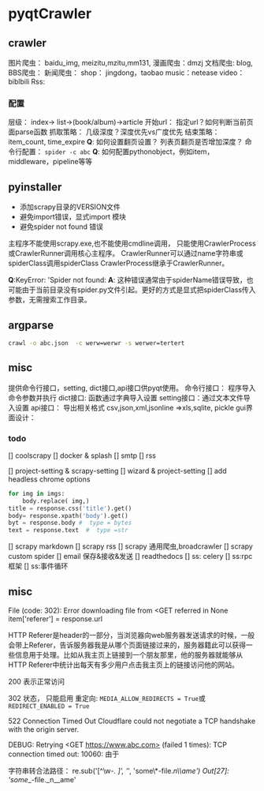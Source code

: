 # pyqtCrawler

## crawler
图片爬虫： baidu_img, meizitu,mzitu,mm131,
漫画爬虫：dmzj
文档爬虫: blog,
BBS爬虫：
新闻爬虫：
shop： jingdong，taobao
music：netease
video：biblbili
Rss:

### 配置
层级： index-> list->(book/album)->article 
开始url： 指定url？如何判断当前页面parse函数
抓取策略： 几级深度？深度优先vs广度优先
结束策略： item_count, time_expire
**Q**: 如何设置翻页设置？
        列表页翻页是否增加深度？
命令行配置： 
`spider -c abc`
**Q**: 如何配置pythonobject，例如item，middleware，pipeline等等

## pyinstaller
* 添加scrapy目录的VERSION文件
* 避免import错误，显式import 模块
* 避免spider not found 错误


主程序不能使用scrapy.exe,也不能使用cmdline调用，
只能使用CrawlerProcess或CrawlerRunner调用核心主程序。
CrawlerRunner可以通过name字符串或spiderClass调用spiderClass
CrawlerProcess继承于CrawlerRunner。

**Q**:KeyError: 'Spider not found: 
**A**: 这种错误通常由于spiderName错误导致，也可能由于当前目录没有spider.py文件引起。更好的方式是显式把spiderClass传入参数，无需搜索工作目录。

## argparse
``` bash
crawl -o abc.json  -c werw=werwr -s werwer=tertert
```
## misc
提供命令行接口，setting, dict接口,api接口供pyqt使用。
命令行接口： 程序导入命令参数并执行 
dict接口: 函数通过字典导入设置
setting接口：通过文本文件导入设置
api接口： 导出相关格式 csv,json,xml,jsonline =>xls,sqlite, pickle
gui界面设计：

### todo
[] coolscrapy
[] docker & splash
[]  smtp
[] rss

[] project-setting & scrapy-setting
[] wizard & project-setting
[] add headless chrome options

``` python
for img in imgs:
    body.replace( img,)
title = response.css('title').get()
body= response.xpath('body').get()
byt = response.body #  type = bytes
text = response.text  #  type =str
```
[] scrapy markdown
[] scrapy rss 
[] scrapy 通用爬虫,broadcrawler
[] scrapy custom spider
[] email 保存&接收&发送
[] readthedocs
[] ss: celery
[] ss:rpc 框架
[] ss:事件循环
 

## misc

File (code: 302): Error downloading file from <GET referred in None 
item['referer'] = response.url

HTTP Referer是header的一部分，当浏览器向web服务器发送请求的时候，一般会带上Referer，告诉服务器我是从哪个页面链接过来的，服务器籍此可以获得一些信息用于处理。比如从我主页上链接到一个朋友那里，他的服务器就能够从HTTP Referer中统计出每天有多少用户点击我主页上的链接访问他的网站。

200 表示正常访问

302 状态，
只能启用 重定向: `MEDIA_ALLOW_REDIRECTS = True`或`REDIRECT_ENABLED = True`

522 Connection Timed Out
Cloudflare could not negotiate a TCP handshake with the origin server.

DEBUG: Retrying <GET https://www.abc.com> (failed 1 times): TCP connection timed out: 10060: 由于 

字符串转合法路径：
re.sub('[^\w\-_\. ]', '_', 'some\\*-file._n\\\\ame')
Out[27]: 'some__-file._n__ame'

